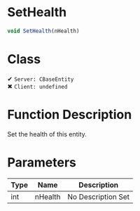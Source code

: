 # SetHealth
```js
void SetHealth(nHealth)
```
# Class
✔ `Server: CBaseEntity`  
✖ `Client: undefined`  

# Function Description
Set the health of this entity.
# Parameters
Type|Name|Description
--|--|--
int|nHealth|No Description Set
